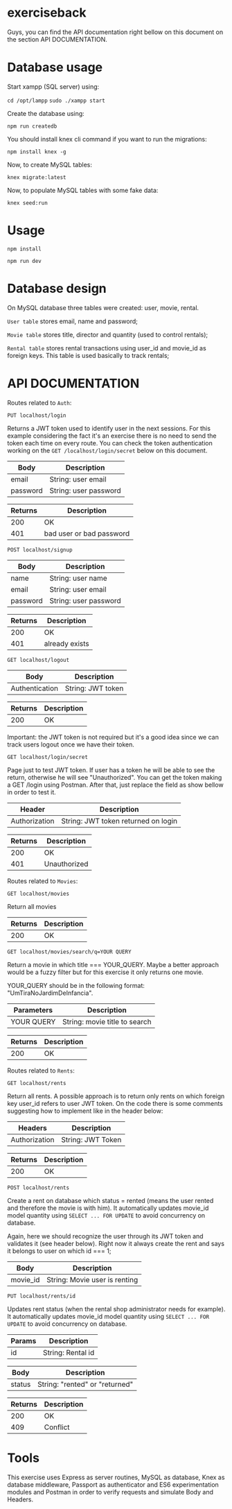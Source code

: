 # exerciseback

Guys, you can find the API documentation right bellow on this document on the section API DOCUMENTATION.

# Database usage

Start xampp (SQL server) using:

`cd /opt/lampp`
`sudo ./xampp start`

Create the database using:

`npm run createdb`


You should install knex cli command if you want to run the migrations:

`npm install knex -g`

Now, to create MySQL tables:

`knex migrate:latest`

Now, to populate MySQL tables with some fake data:

`knex seed:run`

# Usage

`npm install`

`npm run dev`



# Database design

On MySQL database three tables were created: user, movie, rental.

`User table` stores email, name and password;

`Movie table` stores title, director and quantity (used to control rentals);

`Rental table` stores rental transactions using user_id and movie_id as foreign keys. This table is used basically to track rentals;

# API DOCUMENTATION

Routes related to `Auth`:

`PUT localhost/login` 

Returns a JWT token used to identify user in the next sessions. For this example considering the fact it's an exercise there is no need to send the token each time on every route. You can check the token authentication working on the `GET /localhost/login/secret` below on this document.

| Body | Description |
| ------ | ------ |
| email | String: user email |
| password | String: user password |

| Returns | Description |
| ------ | ------ |
| 200 | OK |
| 401 | bad user or bad password  |



`POST localhost/signup` 

| Body | Description |
| ------ | ------ |
| name | String: user name |
| email | String: user email |
| password | String: user password |

| Returns | Description |
| ------ | ------ |
| 200 | OK |
| 401 | already exists |

`GET localhost/logout` 

| Body | Description |
| ------ | ------ |
| Authentication | String: JWT token |

| Returns | Description |
| ------ | ------ |
| 200 | OK |

Important: the JWT token is not required but it's a good idea since we can track users logout once we have their token.

`GET localhost/login/secret`

Page just to test JWT token. If user has a token he will be able to see the return, otherwise he will see "Unauthorized". You can get the token making a GET /login using Postman. After that, just replace the field as show bellow in order to test it.

| Header | Description |
| ------ | ------ |
| Authorization | String: JWT token returned on login |

| Returns | Description |
| ------ | ------ |
| 200 | OK |
| 401 | Unauthorized |


Routes related to `Movies`:

`GET localhost/movies` 

Return all movies

| Returns | Description |
| ------ | ------ |
| 200 | OK |

`GET localhost/movies/search/q=YOUR QUERY` 

Return a movie in which title === YOUR_QUERY. Maybe a better approach would be a fuzzy filter but for this exercise it only returns one movie.

YOUR_QUERY should be in the following format: "UmTiraNoJardimDeInfancia".

| Parameters | Description |
| ------ | ------ |
| YOUR QUERY | String: movie title to search |

| Returns | Description |
| ------ | ------ |
| 200 | OK |

Routes related to `Rents`:

`GET localhost/rents` 

Return all rents. A possible approach is to return only rents on which foreign key user_id refers to user JWT token. On the code there is some comments suggesting how to implement like in the header below:

| Headers | Description |
| ------ | ------ |
| Authorization | String: JWT Token |

| Returns | Description |
| ------ | ------ |
| 200 | OK |

`POST localhost/rents` 

Create a rent on database which status = rented (means the user rented and therefore the movie is with him). It automatically updates movie_id model quantity using `SELECT ... FOR UPDATE` to avoid concurrency on database. 

Again, here we should recognize the user through its JWT token and validates it (see header below). Right now it always create the rent and says it belongs to user on which id === 1;

| Body | Description |
| ------ | ------ |
| movie_id | String: Movie user is renting |

`PUT localhost/rents/id` 

Updates rent status (when the rental shop administrator needs for example). It automatically updates movie_id model quantity using `SELECT ... FOR UPDATE` to avoid concurrency on database.

| Params | Description |
| ------ | ------ |
| id | String: Rental id |

| Body | Description |
| ------ | ------ |
| status | String: "rented" or "returned" |

| Returns | Description |
| ------ | ------ |
| 200 | OK |
| 409 | Conflict |

# Tools

This exercise uses Express as server routines, MySQL as database, Knex as database middleware,  Passport as authenticator and ES6 experimentation modules and Postman in order to verify requests and simulate Body and Headers.



